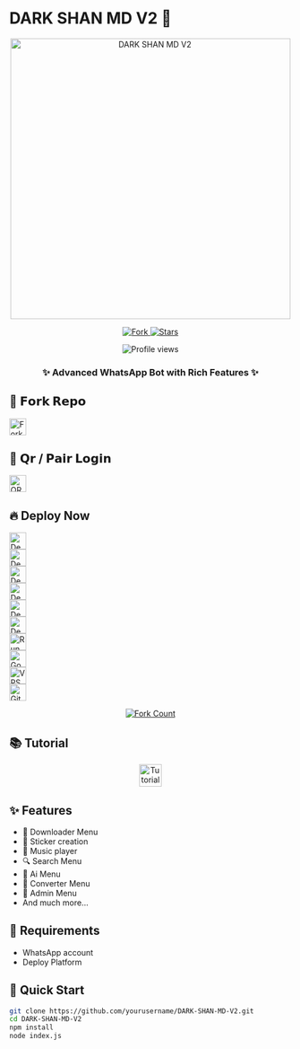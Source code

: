 # DARK SHAN MD V2 🪽

<p align="center">
  <img src="https://files.catbox.moe/6hvl5u.png" alt="DARK SHAN MD V2" width="500"/>
</p>

<p align="center">
  <a href="https://github.com/DARK-SHAN-YT/DARK-SHAN-MD-V2/fork">
    <img src="https://img.shields.io/github/forks/yourusername/DARK-SHAN-MD-V2?label=Fork&style=social" alt="Fork"/>
  </a>
  <a href="https://github.com/DARK-SHAN-YT/DARK-SHAN-MD-V2/stargazers">
    <img src="https://img.shields.io/github/stars/yourusername/DARK-SHAN-MD-V2?style=social" alt="Stars"/>
  </a>
</p>

<p align="center">
  <img src="https://komarev.com/ghpvc/?username=yourusername-DARK-SHAN-MD-V2&label=Profile%20views&color=0e75b6&style=flat" alt="Profile views"/>
</p>

<h3 align="center">✨ Advanced WhatsApp Bot with Rich Features ✨</h3>

## 🍁 𝗙𝗼𝗿𝗸 𝗥𝗲𝗽𝗼

<a href="https://github.com/DARK-SHAN-YT/DARK-SHAN-MD-V2/fork">
  <img src="https://img.shields.io/badge/Fork-Repository-181717?style=for-the-badge&logo=github&logoColor=white" alt="Fork Repo" height="30"/>
</a>

## 🍂 𝗤𝗿 / 𝗣𝗮𝗶𝗿 𝗟𝗼𝗴𝗶𝗻

<a href="https://web-dark-shan-yt.koyeb.app/">
  <img src="https://img.shields.io/badge/QR_/_Pair-Login-4285f4?style=for-the-badge&logo=whatsapp&logoColor=white" alt="QR / Pair Login" height="30"/>
</a>

## 🔥 Deploy Now

<a href="https://app.netlify.com/start/deploy?repository=https://github.com/DARK-SHAN-YT/DARK-SHAN-MD-V2">
  <img src="https://img.shields.io/badge/Deploy-Netlify-00C7B7?style=for-the-badge&logo=netlify&logoColor=white" alt="Deploy on Netlify" height="30"/>
</a><br/>
<a href="https://vercel.com/new/clone?repository-url=https://github.com/DARK-SHAN-YT/DARK-SHAN-MD-V2">
  <img src="https://img.shields.io/badge/Deploy-Vercel-000000?style=for-the-badge&logo=vercel&logoColor=white" alt="Deploy on Vercel" height="30"/>
</a><br/>
<a href="https://railway.com/template/akcqO2?referralCode=m2_uNc">
  <img src="https://img.shields.io/badge/Deploy-Railway-0e75b6?style=for-the-badge&logo=railway&logoColor=white" alt="Deploy on Railway" height="30"/>
</a><br/>
<a href="https://heroku.com/deploy?template=https://github.com/yourusername/DARK-SHAN-MD-V2">
  <img src="https://img.shields.io/badge/Deploy-Heroku-430098?style=for-the-badge&logo=heroku&logoColor=white" alt="Deploy on Heroku" height="30"/>
</a><br/>
<a href="https://app.koyeb.com/deploy?type=git&repository=https://github.com/DARK-SHAN-YT/DARK-SHAN-MD-V2">
  <img src="https://img.shields.io/badge/Deploy-Koyeb-00b8d4?style=for-the-badge&logo=koyeb&logoColor=white" alt="Deploy on Koyeb" height="30"/>
</a><br/>
<a href="https://render.com/deploy?repo=https://github.com/DARK-SHAN-YT/DARK-SHAN-MD-V2">
  <img src="https://img.shields.io/badge/Deploy-Render-46e3b7?style=for-the-badge&logo=render&logoColor=white" alt="Deploy to Render" height="30"/>
</a><br/>
<a href="https://replit.com/github/DARK-SHAN-YT/DARK-SHAN-MD-V2">
  <img src="https://img.shields.io/badge/Deploy-Replit-f26207?style=for-the-badge&logo=replit&logoColor=white" alt="Run on Replit" height="30"/>
</a><br/>
<a href="https://cloud.google.com/shell">
  <img src="https://img.shields.io/badge/Deploy-Google_Shell-4285f4?style=for-the-badge&logo=google-cloud&logoColor=white" alt="Google Shell" height="30"/>
</a><br/>
<a href="https://github.com/DARK-SHAN-YT/DARK-SHAN-MD-V2#vps-deployment">
  <img src="https://img.shields.io/badge/Deploy-VPS-181717?style=for-the-badge&logo=linux&logoColor=white" alt="VPS" height="30"/>
</a><br/>
<a href="https://github.com/DARK-SHAN-YT/DARK-SHAN-MD-V2">
  <img src="https://img.shields.io/badge/GitHub-Repository-181717?style=for-the-badge&logo=github&logoColor=white" alt="GitHub" height="30"/>
</a>

<p align="center">
  <a href="https://github.com/DARK-SHAN-YT/DARK-SHAN-MD-V2/fork">
    <img src="https://img.shields.io/github/forks/yourusername/DARK-SHAN-MD-V2?label=Forks&style=flat-square&color=0e75b6" alt="Fork Count"/>
  </a>
</p>

## 📚 Tutorial

<p align="center">
  <a href="https://youtube.com/">
    <img src="https://img.shields.io/badge/Video_Tutorial-FF0000?style=for-the-badge&logo=youtube&logoColor=white" alt="Tutorial" height="40"/>
  </a>
</p>

## ✨ Features

- 💬 Downloader Menu
- 🎨 Sticker creation
- 🎵 Music player
- 🔍 Search Menu
- 🤖 Ai Menu
- 📂 Converter Menu
- 🔐 Admin Menu
- And much more...

## 📌 Requirements

- WhatsApp account
- Deploy Platform

## 🚀 Quick Start

```bash
git clone https://github.com/yourusername/DARK-SHAN-MD-V2.git
cd DARK-SHAN-MD-V2
npm install
node index.js
